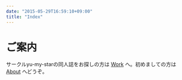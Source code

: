 ```yaml
---
date: "2015-05-29T16:59:10+09:00"
title: "Index"
---
```


# ご案内

サークルyu-my-starの同人誌をお探しの方は [Work](work/) へ。初めましての方は [About](about/) へどうぞ。

